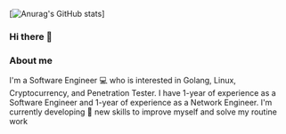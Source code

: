 [![Anurag's GitHub stats](https://github-readme-stats.vercel.app/api?username=anime454)]
### Hi there 👋
### About me 
  I'm a Software Engineer :computer:	 who is interested in Golang, Linux, Cryptocurrency, and Penetration Tester. I have 1-year of experience as a Software Engineer and 1-year of experience as a Network Engineer. I'm currently developing :seedling: new skills to improve myself and solve my routine work 
<!--
**anime454/anime454** is a ✨ _special_ ✨ repository because its `README.md` (this file) appears on your GitHub profile.

Here are some ideas to get you started:

- 🔭 I’m currently working on ...
- 🌱 I’m currently learning ...
- 👯 I’m looking to collaborate on ...
- 🤔 I’m looking for help with ...
- 💬 Ask me about ...
- 📫 How to reach me: ...
- 😄 Pronouns: ...
- ⚡ Fun fact: ...
-->
